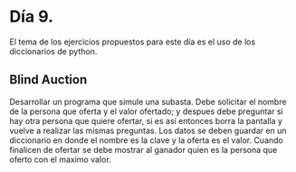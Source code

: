 # Día 9. 
El tema de los ejercicios propuestos para este día es el uso de los diccionarios de python.

## Blind Auction

Desarrollar un programa que simule una subasta. Debe solicitar el nombre de la persona que oferta y el valor ofertado; y despues debe preguntar si hay otra persona que quiere ofertar, si es así entonces borra la pantalla y vuelve a realizar las mismas preguntas. Los datos se deben guardar en un diccionario en donde el nombre es la clave y la oferta es el valor. Cuando finalicen de ofertar se debe mostrar al ganador quien es la persona que oferto con el maximo valor.